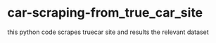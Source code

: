 # car-scraping-from_true_car_site
this python code scrapes truecar site and results the relevant dataset

